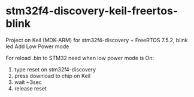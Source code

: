 stm32f4-discovery-keil-freertos-blink
============================

Project on Keil (MDK-ARM) for stm32f4-discovery + FreeRTOS 7.5.2, blink led
Add Low Power mode

For reload .bin to STM32 need when low power mode is On:
1. type reset on stm32f4-discovery
2. press download to chip on Keil
3. wait ~3sec
4. release reset